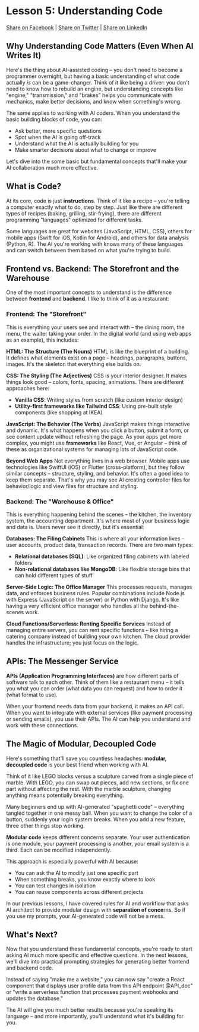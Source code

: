 # Lesson 5: Understanding Code

[Share on Facebook](https://www.facebook.com/sharer/sharer.php?u=https%3A//github.com/Troyanovsky/vibe-coding-guide/blob/main/en/Lesson_5_Code_Basics.md) | [Share on Twitter](https://twitter.com/intent/tweet?text=https%3A//github.com/Troyanovsky/vibe-coding-guide/blob/main/en/Lesson_5_Code_Basics.md) | [Share on LinkedIn](https://www.linkedin.com/shareArticle?mini=true&url=https%3A//twitter.com/intent/tweet?text=https%253A//github.com/Troyanovsky/vibe-coding-guide/blob/main/en/Lesson_5_Code_Basics.md)


## Why Understanding Code Matters (Even When AI Writes It)

Here's the thing about AI-assisted coding – you don't need to become a programmer overnight, but having a basic understanding of what code actually *is* can be a game-changer. Think of it like being a driver: you don't need to know how to rebuild an engine, but understanding concepts like "engine," "transmission," and "brakes" helps you communicate with mechanics, make better decisions, and know when something's wrong.

The same applies to working with AI coders. When you understand the basic building blocks of code, you can:
- Ask better, more specific questions
- Spot when the AI is going off-track
- Understand what the AI is actually building for you
- Make smarter decisions about what to change or improve

Let's dive into the some basic but fundamental concepts that'll make your AI collaboration much more effective.

## What is Code?

At its core, code is just **instructions**. Think of it like a recipe – you're telling a computer exactly what to do, step by step. Just like there are different types of recipes (baking, grilling, stir-frying), there are different programming "languages" optimized for different tasks.

Some languages are great for websites (JavaScript, HTML, CSS), others for mobile apps (Swift for iOS, Kotlin for Android), and others for data analysis (Python, R). The AI you're working with knows many of these languages and can switch between them based on what you're trying to build.

## Frontend vs. Backend: The Storefront and the Warehouse

One of the most important concepts to understand is the difference between **frontend** and **backend**. I like to think of it as a restaurant:

### Frontend: The "Storefront"
This is everything your users see and interact with – the dining room, the menu, the waiter taking your order. In the digital world (and using web apps as an example), this includes:

**HTML: The Structure (The Nouns)**
HTML is like the blueprint of a building. It defines what elements exist on a page – headings, paragraphs, buttons, images. It's the skeleton that everything else builds on.

**CSS: The Styling (The Adjectives)**
CSS is your interior designer. It makes things look good – colors, fonts, spacing, animations. There are different approaches here:
- **Vanilla CSS**: Writing styles from scratch (like custom interior design)
- **Utility-first frameworks like Tailwind CSS**: Using pre-built style components (like shopping at IKEA)

**JavaScript: The Behavior (The Verbs)**
JavaScript makes things interactive and dynamic. It's what happens when you click a button, submit a form, or see content update without refreshing the page. As your apps get more complex, you might use **frameworks** like React, Vue, or Angular – think of these as organizational systems for managing lots of JavaScript code.

**Beyond Web Apps**
Not everything lives in a web browser. Mobile apps use technologies like SwiftUI (iOS) or Flutter (cross-platform), but they follow similar concepts – structure, styling, and behavior. It's often a good idea to keep them separate. That's why you may see AI creating controller files for behavior/logic and view files for structure and styling.

### Backend: The "Warehouse & Office"
This is everything happening behind the scenes – the kitchen, the inventory system, the accounting department. It's where most of your business logic and data is. Users never see it directly, but it's essential:

**Databases: The Filing Cabinets**
This is where all your information lives – user accounts, product data, transaction records. There are two main types:
- **Relational databases (SQL)**: Like organized filing cabinets with labeled folders
- **Non-relational databases like MongoDB**: Like flexible storage bins that can hold different types of stuff

**Server-Side Logic: The Office Manager**
This processes requests, manages data, and enforces business rules. Popular combinations include Node.js with Express (JavaScript on the server) or Python with Django. It's like having a very efficient office manager who handles all the behind-the-scenes work.

**Cloud Functions/Serverless: Renting Specific Services**
Instead of managing entire servers, you can rent specific functions – like hiring a catering company instead of building your own kitchen. The cloud provider handles the infrastructure; you just focus on the logic.

## APIs: The Messenger Service

**APIs (Application Programming Interfaces)** are how different parts of software talk to each other. Think of them like a restaurant menu – it tells you what you can order (what data you can request) and how to order it (what format to use).

When your frontend needs data from your backend, it makes an API call. When you want to integrate with external services (like payment processing or sending emails), you use their APIs. The AI can help you understand and work with these connections.

## The Magic of Modular, Decoupled Code

Here's something that'll save you countless headaches: **modular, decoupled code** is your best friend when working with AI.

Think of it like LEGO blocks versus a sculpture carved from a single piece of marble. With LEGO, you can swap out pieces, add new sections, or fix one part without affecting the rest. With the marble sculpture, changing anything means potentially breaking everything.

Many beginners end up with AI-generated "spaghetti code" – everything tangled together in one messy ball. When you want to change the color of a button, suddenly your login system breaks. When you add a new feature, three other things stop working.

**Modular code** keeps different concerns separate. Your user authentication is one module, your payment processing is another, your email system is a third. Each can be modified independently.

This approach is especially powerful with AI because:
- You can ask the AI to modify just one specific part
- When something breaks, you know exactly where to look
- You can test changes in isolation
- You can reuse components across different projects

In our previous lessons, I have covered rules for AI and workflow that asks AI architect to provide modular design with **separation of conce**rns. So if you use my prompts, your AI-generated code will not be a mess.

## What's Next?

Now that you understand these fundamental concepts, you're ready to start asking AI much more specific and effective questions. In the next lessons, we'll dive into practical prompting strategies for generating better frontend and backend code.

Instead of saying "make me a website," you can now say "create a React component that displays user profile data from this API endpoint @API_doc" or "write a serverless function that processes payment webhooks and updates the database."

The AI will give you much better results because you're speaking its language – and more importantly, you'll understand what it's building for you.